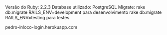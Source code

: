 Versão do Ruby: 2.2.3
Database utilizado: PostgreSQL
Migrate: rake db:migrate RAILS_ENV=development para desenvolvimento
rake db:migrate RAILS_ENV=testing para testes

pedro-inloco-login.herokuapp.com